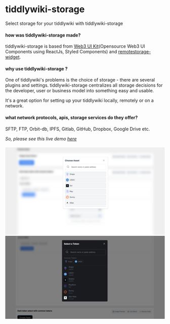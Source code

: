 # tiddlywiki-storage
Select storage for your tiddlywiki with tiddlywiki-storage

#### how was tiddlywiki-storage made?
tiddlywiki-storage is based from [Web3 UI Kit](https://github.com/devzstudio/Web3UIKit/)(Opensource Web3 UI Components using ReactJs, Styled Components) and [remotestorage-widget](https://github.com/remotestorage/remotestorage-widget). 

#### why use tiddlywiki-storage ?
One of tiddlywiki's problems is the choice of storage - there are several plugins and settings. tiddlywiki-storage centralizes all storage decisions for the developer, user or business model into something easy and usable.

It's a great option for setting up your tiddlywiki locally, remotely or on a network.

#### what network protocols, apis, storage services do they offer?
SFTP, FTP, Orbit-db, IPFS, Gitlab, GitHub, Dropbox, Google Drive etc.

*So, please see this live demo [here](https://tiddlywiki-storage.netlify.app/)*

#### 
![image](./screenshot/example1.png)
![image](./screenshot/example2.png)